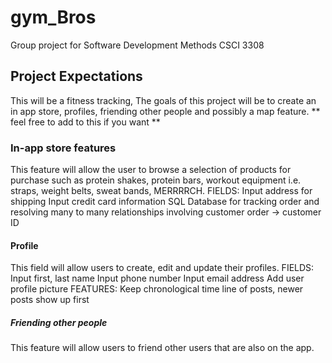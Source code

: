 # gym_Bros
Group project for Software Development Methods CSCI 3308

## Project Expectations
This will be a fitness tracking, The goals of this project will be to create an in app store, profiles, friending other people and possibly a map feature. 
** feel free to add to this if you want ** 

### In-app store features 
This feature will allow the user to browse a selection of products for purchase such as protein shakes, protein bars, workout equipment i.e. straps, weight belts, sweat bands, MERRRRCH.
FIELDS:
Input address for shipping
Input credit card information
SQL Database for tracking order and resolving many to many relationships involving customer order -> customer ID 


#### Profile 
This field will allow users to create, edit and update their profiles. 
FIELDS:
Input first, last name
Input phone number
Input email address
Add user profile picture
FEATURES:
Keep chronological time line of posts, newer posts show up first

##### Friending other people
This feature will allow users to friend other users that are also on the app. 


